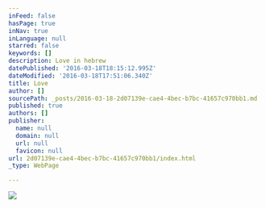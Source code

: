 ```yaml
---
inFeed: false
hasPage: true
inNav: true
inLanguage: null
starred: false
keywords: []
description: Love in hebrew
datePublished: '2016-03-18T18:15:12.995Z'
dateModified: '2016-03-18T17:51:06.340Z'
title: Love
author: []
sourcePath: _posts/2016-03-18-2d07139e-cae4-4bec-b7bc-41657c970bb1.md
published: true
authors: []
publisher:
  name: null
  domain: null
  url: null
  favicon: null
url: 2d07139e-cae4-4bec-b7bc-41657c970bb1/index.html
_type: WebPage

---
```

![](https://the-grid-user-content.s3-us-west-2.amazonaws.com/0873c1e3-c39c-45b3-aba1-3a063d448ad8.jpg)